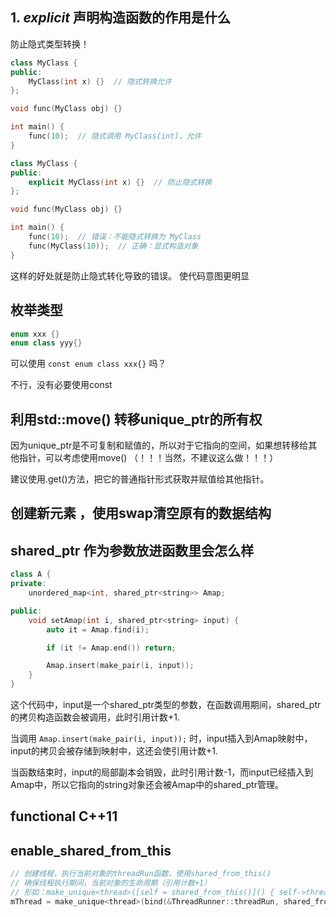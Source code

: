 ## 1. *explicit* 声明构造函数的作用是什么
防止隐式类型转换！
```cpp
class MyClass {
public:
    MyClass(int x) {}  // 隐式转换允许
};

void func(MyClass obj) {}

int main() {
    func(10);  // 隐式调用 MyClass(int)，允许
}
```

```cpp
class MyClass {
public:
    explicit MyClass(int x) {}  // 防止隐式转换
};

void func(MyClass obj) {}

int main() {
    func(10);  // 错误：不能隐式转换为 MyClass
    func(MyClass(10));  // 正确：显式构造对象
}
```
这样的好处就是防止隐式转化导致的错误。
使代码意图更明显

## 枚举类型
```cpp
enum xxx {}
enum class yyy{}
```
可以使用 ```const enum class xxx{}``` 吗？

不行，没有必要使用const

## 利用std::move() 转移unique_ptr的所有权
因为unique_ptr是不可复制和赋值的，所以对于它指向的空间，如果想转移给其他指针，可以考虑使用move() （！！！当然，不建议这么做！！！）

建议使用.get()方法，把它的普通指针形式获取并赋值给其他指针。

## 创建新元素 ，使用swap清空原有的数据结构

## shared_ptr 作为参数放进函数里会怎么样
```cpp
class A {
private:
    unordered_map<int, shared_ptr<string>> Amap;

public:
    void setAmap(int i, shared_ptr<string> input) {
        auto it = Amap.find(i);

        if (it != Amap.end()) return;

        Amap.insert(make_pair(i, input));
    }
}
```
这个代码中，input是一个shared_ptr类型的参数，在函数调用期间，shared_ptr的拷贝构造函数会被调用，此时引用计数+1.

当调用 `Amap.insert(make_pair(i, input));` 时，input插入到Amap映射中，input的拷贝会被存储到映射中，这还会使引用计数+1.

当函数结束时，input的局部副本会销毁，此时引用计数-1，而input已经插入到Amap中，所以它指向的string对象还会被Amap中的shared_ptr管理。

## functional C++11


## enable_shared_from_this
```cpp
// 创建线程，执行当前对象的threadRun函数，使用shared_from_this()
// 确保线程执行期间，当前对象的生命周期（引用计数+1）
// 形如：make_unique<thread>([self = shared_from_this()]() { self->threadRun(); });
mThread = make_unique<thread>(bind(&ThreadRunner::threadRun, shared_from_this()));
```
